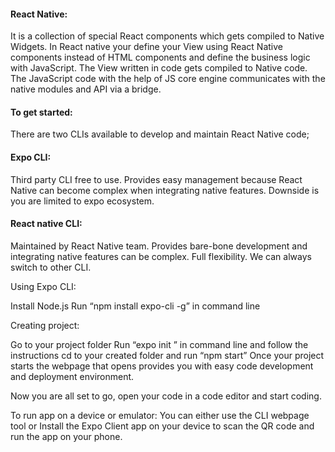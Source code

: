 #### React Native:

It is a collection of special React components which gets compiled to Native Widgets.
In React native your define your View using React Native components instead of HTML components and define the business logic with JavaScript.
The View written in code gets compiled to Native code.
The JavaScript code with the help of JS core engine communicates with the native modules and API via a bridge.

#### To get started:

There are two CLIs available to develop and maintain React Native code;

#### Expo CLI:

Third party CLI free to use. Provides easy management because React Native can become complex when integrating native features.
Downside is you are limited to expo ecosystem. 

#### React native CLI:

Maintained by React Native team. Provides bare-bone development and integrating native features can be complex. Full flexibility.
We can always switch to other CLI.

Using Expo CLI:

Install Node.js
Run “npm install expo-cli -g” in command line

Creating project:

Go to your project folder
Run “expo init <project-name>” in command line and follow the instructions
cd to your created folder and run “npm start”
Once your project starts the webpage that opens provides you with easy code development and deployment environment.

Now you are all set to go, open your code in a code editor and start coding.

To run app on a device or emulator:
You can either use the CLI webpage tool or Install the Expo Client app on your device to scan the QR code and run the app on your phone.
